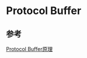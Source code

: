 # Protocol Buffer









## 参考

[Protocol Buffer原理](https://www.ibm.com/developerworks/cn/linux/l-cn-gpb/)

